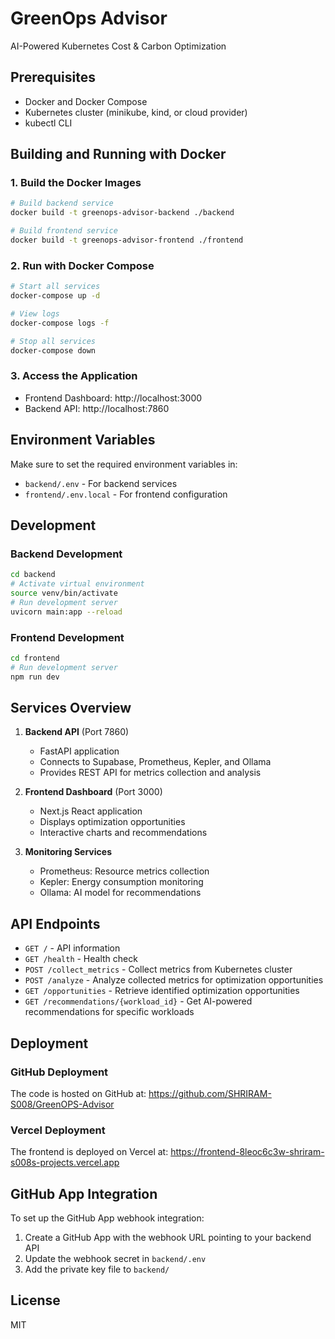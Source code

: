 # GreenOps Advisor

AI-Powered Kubernetes Cost & Carbon Optimization

## Prerequisites

- Docker and Docker Compose
- Kubernetes cluster (minikube, kind, or cloud provider)
- kubectl CLI

## Building and Running with Docker

### 1. Build the Docker Images

```bash
# Build backend service
docker build -t greenops-advisor-backend ./backend

# Build frontend service
docker build -t greenops-advisor-frontend ./frontend
```

### 2. Run with Docker Compose

```bash
# Start all services
docker-compose up -d

# View logs
docker-compose logs -f

# Stop all services
docker-compose down
```

### 3. Access the Application

- Frontend Dashboard: http://localhost:3000
- Backend API: http://localhost:7860

## Environment Variables

Make sure to set the required environment variables in:
- `backend/.env` - For backend services
- `frontend/.env.local` - For frontend configuration

## Development

### Backend Development

```bash
cd backend
# Activate virtual environment
source venv/bin/activate
# Run development server
uvicorn main:app --reload
```

### Frontend Development

```bash
cd frontend
# Run development server
npm run dev
```

## Services Overview

1. **Backend API** (Port 7860)
   - FastAPI application
   - Connects to Supabase, Prometheus, Kepler, and Ollama
   - Provides REST API for metrics collection and analysis

2. **Frontend Dashboard** (Port 3000)
   - Next.js React application
   - Displays optimization opportunities
   - Interactive charts and recommendations

3. **Monitoring Services**
   - Prometheus: Resource metrics collection
   - Kepler: Energy consumption monitoring
   - Ollama: AI model for recommendations

## API Endpoints

- `GET /` - API information
- `GET /health` - Health check
- `POST /collect_metrics` - Collect metrics from Kubernetes cluster
- `POST /analyze` - Analyze collected metrics for optimization opportunities
- `GET /opportunities` - Retrieve identified optimization opportunities
- `GET /recommendations/{workload_id}` - Get AI-powered recommendations for specific workloads

## Deployment

### GitHub Deployment

The code is hosted on GitHub at: https://github.com/SHRIRAM-S008/GreenOPS-Advisor

### Vercel Deployment

The frontend is deployed on Vercel at: https://frontend-8leoc6c3w-shriram-s008s-projects.vercel.app

## GitHub App Integration

To set up the GitHub App webhook integration:

1. Create a GitHub App with the webhook URL pointing to your backend API
2. Update the webhook secret in `backend/.env`
3. Add the private key file to `backend/`

## License

MIT